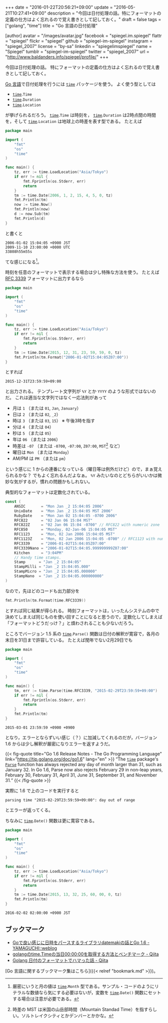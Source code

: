 +++
date = "2016-01-22T20:56:21+09:00"
update = "2016-05-21T10:27:41+09:00"
description = "今回は日付処理の話。特にフォーマットの定義の仕方はよく忘れるので覚え書きとして記しておく。"
draft = false
tags = ["golang", "time"]
title = "Go 言語の日付処理"

[author]
  avatar = "/images/avatar.jpg"
  facebook = "spiegel.im.spiegel"
  flattr = "spiegel"
  flickr = "spiegel"
  github = "spiegel-im-spiegel"
  instagram = "spiegel_2007"
  license = "by-sa"
  linkedin = "spiegelimspiegel"
  name = "Spiegel"
  tumblr = "spiegel-im-spiegel"
  twitter = "spiegel_2007"
  url = "http://www.baldanders.info/spiegel/profile/"
+++

今回は日付処理の話。
特にフォーマットの定義の仕方はよく忘れるので覚え書きとして記しておく。

[Go 言語]で日付処理を行うには [`time`] パッケージを使う。
よく使う型としては

- [`time`].`Time`
- [`time`].`Duration`
- [`time`].`Location`

が挙げられるだろう。
[`time`].`Time` は時刻を， [`time`].`Duration` は2時点間の時間を，そして [`time`].`Location` は地球上の時差を表す型である。
たとえば

```go
package main

import (
    "fmt"
    "os"
    "time"
)

func main() {
    tz, err := time.LoadLocation("Asia/Tokyo")
    if err != nil {
        fmt.Fprintln(os.Stderr, err)
        return
    }
    tm := time.Date(2006, 1, 2, 15, 4, 5, 0, tz)
    fmt.Println(tm)
    now := time.Now()
    fmt.Println(now)
    d := now.Sub(tm)
    fmt.Println(d)
}
```

と書くと

```
2006-01-02 15:04:05 +0900 JST
2009-11-10 23:00:00 +0000 UTC
33808h55m55s
```

てな感じになる[^m]。

[^m]: 厳密にいうと月の値は [`time`].`Month` 型である。サンプル・コードのようにリテラルな数値なら気にする必要はないが，変数を [`time`].`Date()` 関数にセットする場合は注意が必要である。

時刻を任意のフォーマットで表示する場合は少し特殊な方法を使う。
たとえば [RFC 3339](https://tools.ietf.org/html/rfc3339) フォーマットに出力するなら

```go
package main

import (
    "fmt"
    "os"
    "time"
)

func main() {
    tz, err := time.LoadLocation("Asia/Tokyo")
    if err != nil {
        fmt.Fprintln(os.Stderr, err)
        return
    }
    tm := time.Date(2015, 12, 31, 23, 59, 59, 0, tz)
    fmt.Println(tm.Format("2006-01-02T15:04:05Z07:00"))
}
```

とすれば

```
2015-12-31T23:59:59+09:00
```

と出力される。
テンプレート文字列が `%Y` とか `YYYY` のような形式ではないのだ。
これは適当な文字列ではなく一応法則があって

- 月は `1` （または `01`, `Jan`, `January`）
- 日は `2` （または `02`, `_2`）
- 時は `3` （または `03`, `15`） ※ 午後3時を指す
- 分は `4` （または `04`）
- 秒は `5` （または `05`）
- 年は `06` （または `2006`）
- 時差は `-07` （または `-0700`, `-07:00`, `Z07:00`, `MST`[^tz] など）
- 曜日は `Mon` （または `Monday`）
- AM/PM は `PM` （または `pm`）

という感じに 1 からの連番になっている（曜日等は例外だけど）ので，まぁ覚えられるかな？ でもよく忘れるんだよなぁ。
`%Y` みたいなのとどちらがいいかは微妙な気がするが，慣れの問題かもしれない。

[^tz]: 時差の MST は米国の山岳部時間（Mountain Standad Time）を指すらしい。ソルトレイクシティとかデンバーとかかな。

典型的なフォーマットは定数化されている。

```go
const (
    ANSIC       = "Mon Jan _2 15:04:05 2006"
    UnixDate    = "Mon Jan _2 15:04:05 MST 2006"
    RubyDate    = "Mon Jan 02 15:04:05 -0700 2006"
    RFC822      = "02 Jan 06 15:04 MST"
    RFC822Z     = "02 Jan 06 15:04 -0700" // RFC822 with numeric zone
    RFC850      = "Monday, 02-Jan-06 15:04:05 MST"
    RFC1123     = "Mon, 02 Jan 2006 15:04:05 MST"
    RFC1123Z    = "Mon, 02 Jan 2006 15:04:05 -0700" // RFC1123 with numeric zone
    RFC3339     = "2006-01-02T15:04:05Z07:00"
    RFC3339Nano = "2006-01-02T15:04:05.999999999Z07:00"
    Kitchen     = "3:04PM"
    // Handy time stamps.
    Stamp      = "Jan _2 15:04:05"
    StampMilli = "Jan _2 15:04:05.000"
    StampMicro = "Jan _2 15:04:05.000000"
    StampNano  = "Jan _2 15:04:05.000000000"
)
```

なので，先ほどのコードも出力部分を

```go
fmt.Println(tm.Format(time.RFC3339))
```

とすれば同じ結果が得られる。
時刻フォーマットは，いったんシステムの中で決めてしまえば同じものを使い回すことになると思うので，定数化してしまえば「フォーマットどうだっけ？」と煩わされることも少ないだろう。

ところでバージョン 1.5 系の [`time`].`Parse()` 関数は日付の解釈が寛容で，各月の末日を31日まで許容している。
たとえば閏年でない2月29日でも

```go
package main

import (
    "fmt"
    "os"
    "time"
)

func main() {
    tm, err := time.Parse(time.RFC3339, "2015-02-29T23:59:59+09:00")
    if err != nil {
        fmt.Fprintln(os.Stderr, err)
        return
    }
    fmt.Println(tm)
}
```

```
2015-03-01 23:59:59 +0900 +0900
```

となり，エラーとならずいい感じ（？）に加減してくれるのだが，バージョン 1.6 からは少し解釈が厳密になりエラーを返すようだ。

{{< fig-quote title="Go 1.6 Release Notes - The Go Programming Language" link="https://tip.golang.org/doc/go1.6" lang="en" >}}
<q>The <a href="https://tip.golang.org/pkg/time/"><code>time</code></a> package's <a href="https://tip.golang.org/pkg/time/#Parse"><code>Parse</code></a> function has always rejected any day of month larger than 31, such as January 32. In Go 1.6, Parse now also rejects February 29 in non-leap years, February 30, February 31, April 31, June 31, September 31, and November 31.</q>
{{< /fig-quote >}}

実際に 1.6 で上のコードを実行すると

```
parsing time "2015-02-29T23:59:59+09:00": day out of range
```

とエラーが返ってくる。

ちなみに [`time`].`Date()` 関数は更に寛容である。

```go
package main

import (
    "fmt"
    "os"
    "time"
)

func main() {
    tz, err := time.LoadLocation("Asia/Tokyo")
    if err != nil {
        fmt.Fprintln(os.Stderr, err)
        return
    }
    tm := time.Date(2015, 13, 32, 25, 60, 00, 0, tz)
    fmt.Println(tm)
}
```

```
2016-02-02 02:00:00 +0900 JST
```

## ブックマーク

- [Goで良い感じに日時をパースするライブラリdatemakiの話とGo 1.6 - YAMAGUCHI::weblog](http://ymotongpoo.hatenablog.com/entry/2015/12/22/000011)
- [golangのtime.Timeの当日00:00:00を取得する方法とベンチマーク - Qiita](http://qiita.com/ushio_s/items/3e270933641710bbd88e)
- [Golang 日付のフォーマットでハマった話 - Qiita](http://qiita.com/masa23/items/e781124a7e0305bc40c4)

[Go 言語に関するブックマーク集はこちら]({{< relref "bookmark.md" >}})。

[Go 言語]: https://golang.org/ "The Go Programming Language"
[`time`]: http://golang.org/pkg/time/
